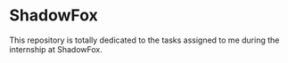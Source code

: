 # ShadowFox
This repository is totally dedicated to the tasks assigned to me during the internship at ShadowFox.
